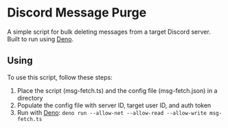 # Discord Message Purge

A simple script for bulk deleting messages from a target Discord server.  
Built to run using [Deno](https://deno.land).

## Using

To use this script, follow these steps:

1. Place the script (msg-fetch.ts) and the config file (msg-fetch.json) in a directory
2. Populate the config file with server ID, target user ID, and auth token
3. Run with [Deno](https://deno.land):
```deno run --allow-net --allow-read --allow-write msg-fetch.ts```

